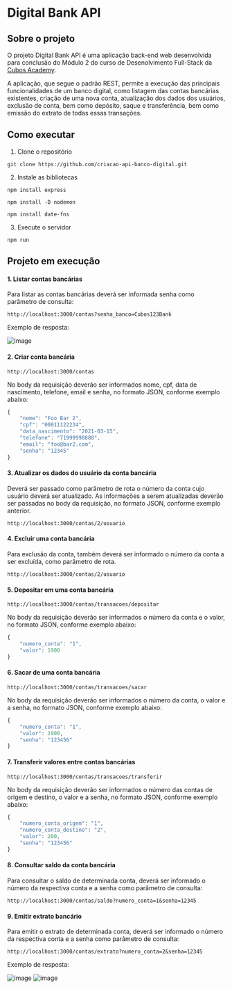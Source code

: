 # Digital Bank API

## Sobre o projeto

O projeto Digital Bank API é uma aplicação back-end web desenvolvida para conclusão do Módulo 2 do curso de Desenolvimento Full-Stack da [Cubos Academy](https://cubos.academy/).

A aplicação, que segue o padrão REST, permite a execução das principais funcionalidades de um banco digital, como listagem das contas bancárias existentes, criação de uma nova conta, atualização dos dados dos usuários, exclusão de conta, bem como depósito, saque e transferência, bem como emissão do extrato de todas essas transações.

## Como executar

1. Clone o repositório

`git clone https://github.com/criacao-api-banco-digital.git`

2. Instale as bibliotecas

`npm install express`

`npm install -D nodemon`

`npm install date-fns`

3. Execute o servidor

`npm run`

## Projeto em execução

#### 1. Listar contas bancárias

Para listar as contas bancárias deverá ser informada senha como parâmetro de consulta:

`http://localhost:3000/contas?senha_banco=Cubos123Bank`

Exemplo de resposta:

![image](https://github.com/jessifagundes/criacao-api-banco-digital/assets/157433661/8669bf43-d97c-49e3-b85e-36d1cc207b6e)


#### 2. Criar conta bancária

`http://localhost:3000/contas`

No body da requisição deverão ser informados nome, cpf, data de nascimento, telefone, email e senha, no formato JSON, conforme exemplo abaixo:

```javascript
{
    "nome": "Foo Bar 2",
    "cpf": "00011122234",
    "data_nascimento": "2021-03-15",
    "telefone": "71999998888",
    "email": "foo@bar2.com",
    "senha": "12345"
}
```

#### 3. Atualizar os dados do usuário da conta bancária

Deverá ser passado como parâmetro de rota o número da conta cujo usuário deverá ser atualizado.
As informações a serem atualizadas deverão ser passadas no body da requisição, no formato JSON, conforme exemplo anterior.

`http://localhost:3000/contas/2/usuario`

#### 4. Excluir uma conta bancária

Para exclusão da conta, também deverá ser informado o número da conta a ser excluída, como parâmetro de rota.

`http://localhost:3000/contas/2/usuario`

#### 5. Depositar em uma conta bancária

`http://localhost:3000/contas/transacoes/depositar`

No body da requisição deverão ser informados o número da conta e o valor, no formato JSON, conforme exemplo abaixo:

```javascript
{
	"numero_conta": "1",
	"valor": 1900
}
```

#### 6. Sacar de uma conta bancária

`http://localhost:3000/contas/transacoes/sacar`

No body da requisição deverão ser informados o número da conta, o valor e a senha, no formato JSON, conforme exemplo abaixo:

```javascript
{
	"numero_conta": "1",
	"valor": 1900,
    "senha": "123456"
}
```

#### 7. Transferir valores entre contas bancárias

`http://localhost:3000/contas/transacoes/transferir`

No body da requisição deverão ser informados o número das contas de origem e destino, o valor e a senha, no formato JSON, conforme exemplo abaixo:

```javascript
{
	"numero_conta_origem": "1",
	"numero_conta_destino": "2",
	"valor": 200,
	"senha": "123456"
}
```

#### 8. Consultar saldo da conta bancária

Para consultar o saldo de determinada conta, deverá ser informado o número da respectiva conta e a senha como parâmetro de consulta:

`http://localhost:3000/contas/saldo?numero_conta=1&senha=12345`
 
#### 9. Emitir extrato bancário

Para emitir o extrato de determinada conta, deverá ser informado o número da respectiva conta e a senha como parâmetro de consulta:

`http://localhost:3000/contas/extrato?numero_conta=2&senha=12345`

Exemplo de resposta:

![image](https://github.com/jessifagundes/criacao-api-banco-digital/assets/157433661/be4d3309-6ae1-412d-9d2d-16423655a18f)
![image](https://github.com/jessifagundes/criacao-api-banco-digital/assets/157433661/ce573ac2-489e-4969-b5b3-b9a9cba5079c)

